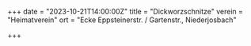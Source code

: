 +++
date = "2023-10-21T14:00:00Z"
title = "Dickworzschnitze"
verein = "Heimatverein"
ort = "Ecke Eppsteinerstr. / Gartenstr., Niederjosbach"

+++
